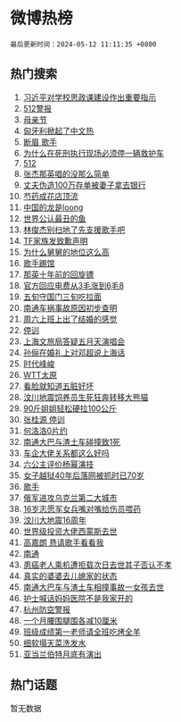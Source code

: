 # 微博热榜

`最后更新时间：2024-05-12 11:11:35 +0800`

## 热门搜索

1. [习近平对学校思政课建设作出重要指示](https://m.weibo.cn/search?containerid=100103type%3D1%26t%3D10%26q%3D%23%E4%B9%A0%E8%BF%91%E5%B9%B3%E5%AF%B9%E5%AD%A6%E6%A0%A1%E6%80%9D%E6%94%BF%E8%AF%BE%E5%BB%BA%E8%AE%BE%E4%BD%9C%E5%87%BA%E9%87%8D%E8%A6%81%E6%8C%87%E7%A4%BA%23&stream_entry_id=51&isnewpage=1&extparam=seat%3D1%26cate%3D10103%26dgr%3D0%26stream_entry_id%3D51%26filter_type%3Drealtimehot%26q%3D%2523%25E4%25B9%25A0%25E8%25BF%2591%25E5%25B9%25B3%25E5%25AF%25B9%25E5%25AD%25A6%25E6%25A0%25A1%25E6%2580%259D%25E6%2594%25BF%25E8%25AF%25BE%25E5%25BB%25BA%25E8%25AE%25BE%25E4%25BD%259C%25E5%2587%25BA%25E9%2587%258D%25E8%25A6%2581%25E6%258C%2587%25E7%25A4%25BA%2523%26c_type%3D51%26pos%3D0%26display_time%3D1715483494%26pre_seqid%3D1715483494374028613225)
1. [512警报](https://m.weibo.cn/search?containerid=100103type%3D1%26t%3D10%26q%3D512%E8%AD%A6%E6%8A%A5&stream_entry_id=31&isnewpage=1&extparam=seat%3D1%26lcate%3D5001%26pos%3D0%26q%3D512%25E8%25AD%25A6%25E6%258A%25A5%26c_type%3D31%26realpos%3D1%26flag%3D1%26dgr%3D0%26cate%3D5001%26stream_entry_id%3D31%26band_rank%3D1%26filter_type%3Drealtimehot%26display_time%3D1715483494%26pre_seqid%3D1715483494374028613225)
1. [母亲节](https://m.weibo.cn/search?containerid=100103type%3D1%26t%3D10%26q%3D%E6%AF%8D%E4%BA%B2%E8%8A%82&stream_entry_id=31&isnewpage=1&extparam=seat%3D1%26lcate%3D5001%26pos%3D1%26q%3D%25E6%25AF%258D%25E4%25BA%25B2%25E8%258A%2582%26c_type%3D31%26realpos%3D2%26flag%3D16%26dgr%3D0%26cate%3D5001%26stream_entry_id%3D31%26band_rank%3D2%26filter_type%3Drealtimehot%26display_time%3D1715483494%26pre_seqid%3D1715483494374028613225)
1. [匈牙利掀起了中文热](https://m.weibo.cn/search?containerid=100103type%3D1%26t%3D10%26q%3D%23%E5%8C%88%E7%89%99%E5%88%A9%E6%8E%80%E8%B5%B7%E4%BA%86%E4%B8%AD%E6%96%87%E7%83%AD%23&stream_entry_id=31&isnewpage=1&extparam=seat%3D1%26lcate%3D5001%26pos%3D2%26q%3D%2523%25E5%258C%2588%25E7%2589%2599%25E5%2588%25A9%25E6%258E%2580%25E8%25B5%25B7%25E4%25BA%2586%25E4%25B8%25AD%25E6%2596%2587%25E7%2583%25AD%2523%26c_type%3D31%26realpos%3D3%26flag%3D0%26dgr%3D0%26cate%3D5001%26stream_entry_id%3D31%26band_rank%3D3%26filter_type%3Drealtimehot%26display_time%3D1715483494%26pre_seqid%3D1715483494374028613225)
1. [断眉 歌手](https://m.weibo.cn/search?containerid=100103type%3D1%26t%3D10%26q%3D%E6%96%AD%E7%9C%89+%E6%AD%8C%E6%89%8B&stream_entry_id=31&isnewpage=1&extparam=seat%3D1%26lcate%3D5001%26pos%3D3%26q%3D%25E6%2596%25AD%25E7%259C%2589%2520%25E6%25AD%258C%25E6%2589%258B%26c_type%3D31%26realpos%3D4%26flag%3D2%26dgr%3D0%26cate%3D5001%26stream_entry_id%3D31%26band_rank%3D4%26filter_type%3Drealtimehot%26display_time%3D1715483494%26pre_seqid%3D1715483494374028613225)
1. [为什么在死刑执行现场必须停一辆救护车](https://m.weibo.cn/search?containerid=100103type%3D1%26t%3D10%26q%3D%23%E4%B8%BA%E4%BB%80%E4%B9%88%E5%9C%A8%E6%AD%BB%E5%88%91%E6%89%A7%E8%A1%8C%E7%8E%B0%E5%9C%BA%E5%BF%85%E9%A1%BB%E5%81%9C%E4%B8%80%E8%BE%86%E6%95%91%E6%8A%A4%E8%BD%A6%23&stream_entry_id=31&isnewpage=1&extparam=seat%3D1%26lcate%3D5001%26pos%3D4%26q%3D%2523%25E4%25B8%25BA%25E4%25BB%2580%25E4%25B9%2588%25E5%259C%25A8%25E6%25AD%25BB%25E5%2588%2591%25E6%2589%25A7%25E8%25A1%258C%25E7%258E%25B0%25E5%259C%25BA%25E5%25BF%2585%25E9%25A1%25BB%25E5%2581%259C%25E4%25B8%2580%25E8%25BE%2586%25E6%2595%2591%25E6%258A%25A4%25E8%25BD%25A6%2523%26c_type%3D31%26realpos%3D5%26flag%3D2%26dgr%3D0%26cate%3D5001%26stream_entry_id%3D31%26band_rank%3D5%26filter_type%3Drealtimehot%26display_time%3D1715483494%26pre_seqid%3D1715483494374028613225)
1. [512](https://m.weibo.cn/search?containerid=100103type%3D1%26t%3D10%26q%3D512&stream_entry_id=31&isnewpage=1&extparam=seat%3D1%26lcate%3D5001%26pos%3D5%26q%3D512%26c_type%3D31%26realpos%3D6%26flag%3D1%26dgr%3D0%26cate%3D5001%26stream_entry_id%3D31%26band_rank%3D6%26filter_type%3Drealtimehot%26display_time%3D1715483494%26pre_seqid%3D1715483494374028613225)
1. [张杰那英唱的没那么简单](https://m.weibo.cn/search?containerid=100103type%3D1%26t%3D10%26q%3D%23%E5%BC%A0%E6%9D%B0%E9%82%A3%E8%8B%B1%E5%94%B1%E7%9A%84%E6%B2%A1%E9%82%A3%E4%B9%88%E7%AE%80%E5%8D%95%23&stream_entry_id=31&isnewpage=1&extparam=seat%3D1%26lcate%3D5001%26pos%3D6%26q%3D%2523%25E5%25BC%25A0%25E6%259D%25B0%25E9%2582%25A3%25E8%258B%25B1%25E5%2594%25B1%25E7%259A%2584%25E6%25B2%25A1%25E9%2582%25A3%25E4%25B9%2588%25E7%25AE%2580%25E5%258D%2595%2523%26c_type%3D31%26realpos%3D7%26flag%3D1%26dgr%3D0%26cate%3D5001%26stream_entry_id%3D31%26band_rank%3D7%26filter_type%3Drealtimehot%26display_time%3D1715483494%26pre_seqid%3D1715483494374028613225)
1. [丈夫伪造100万存单被妻子拿去银行](https://m.weibo.cn/search?containerid=100103type%3D1%26t%3D10%26q%3D%23%E4%B8%88%E5%A4%AB%E4%BC%AA%E9%80%A0100%E4%B8%87%E5%AD%98%E5%8D%95%E8%A2%AB%E5%A6%BB%E5%AD%90%E6%8B%BF%E5%8E%BB%E9%93%B6%E8%A1%8C%23&stream_entry_id=31&isnewpage=1&extparam=seat%3D1%26lcate%3D5001%26pos%3D7%26q%3D%2523%25E4%25B8%2588%25E5%25A4%25AB%25E4%25BC%25AA%25E9%2580%25A0100%25E4%25B8%2587%25E5%25AD%2598%25E5%258D%2595%25E8%25A2%25AB%25E5%25A6%25BB%25E5%25AD%2590%25E6%258B%25BF%25E5%258E%25BB%25E9%2593%25B6%25E8%25A1%258C%2523%26c_type%3D31%26realpos%3D8%26flag%3D1%26dgr%3D0%26cate%3D5001%26stream_entry_id%3D31%26band_rank%3D8%26filter_type%3Drealtimehot%26display_time%3D1715483494%26pre_seqid%3D1715483494374028613225)
1. [芍药成花店顶流](https://m.weibo.cn/search?containerid=100103type%3D1%26t%3D10%26q%3D%23%E8%8A%8D%E8%8D%AF%E6%88%90%E8%8A%B1%E5%BA%97%E9%A1%B6%E6%B5%81%23&stream_entry_id=31&isnewpage=1&extparam=seat%3D1%26lcate%3D5001%26pos%3D8%26q%3D%2523%25E8%258A%258D%25E8%258D%25AF%25E6%2588%2590%25E8%258A%25B1%25E5%25BA%2597%25E9%25A1%25B6%25E6%25B5%2581%2523%26c_type%3D31%26realpos%3D9%26flag%3D2%26dgr%3D0%26cate%3D5001%26stream_entry_id%3D31%26band_rank%3D9%26filter_type%3Drealtimehot%26display_time%3D1715483494%26pre_seqid%3D1715483494374028613225)
1. [中国的龙是loong](https://m.weibo.cn/search?containerid=100103type%3D1%26t%3D10%26q%3D%23%E4%B8%AD%E5%9B%BD%E7%9A%84%E9%BE%99%E6%98%AFloong%23&stream_entry_id=31&isnewpage=1&extparam=seat%3D1%26lcate%3D5001%26pos%3D9%26q%3D%2523%25E4%25B8%25AD%25E5%259B%25BD%25E7%259A%2584%25E9%25BE%2599%25E6%2598%25AFloong%2523%26c_type%3D31%26realpos%3D10%26flag%3D32768%26dgr%3D0%26cate%3D5001%26stream_entry_id%3D31%26band_rank%3D10%26filter_type%3Drealtimehot%26display_time%3D1715483494%26pre_seqid%3D1715483494374028613225)
1. [世界公认最丑的鱼](https://m.weibo.cn/search?containerid=100103type%3D1%26t%3D10%26q%3D%E4%B8%96%E7%95%8C%E5%85%AC%E8%AE%A4%E6%9C%80%E4%B8%91%E7%9A%84%E9%B1%BC&stream_entry_id=31&isnewpage=1&extparam=seat%3D1%26lcate%3D5001%26pos%3D10%26q%3D%25E4%25B8%2596%25E7%2595%258C%25E5%2585%25AC%25E8%25AE%25A4%25E6%259C%2580%25E4%25B8%2591%25E7%259A%2584%25E9%25B1%25BC%26c_type%3D31%26realpos%3D11%26flag%3D1%26dgr%3D0%26cate%3D5001%26stream_entry_id%3D31%26band_rank%3D11%26filter_type%3Drealtimehot%26display_time%3D1715483494%26pre_seqid%3D1715483494374028613225)
1. [林俊杰别扫地了先支援歌手吧](https://m.weibo.cn/search?containerid=100103type%3D1%26t%3D10%26q%3D%23%E6%9E%97%E4%BF%8A%E6%9D%B0%E5%88%AB%E6%89%AB%E5%9C%B0%E4%BA%86%E5%85%88%E6%94%AF%E6%8F%B4%E6%AD%8C%E6%89%8B%E5%90%A7%23&stream_entry_id=31&isnewpage=1&extparam=seat%3D1%26lcate%3D5001%26pos%3D11%26q%3D%2523%25E6%259E%2597%25E4%25BF%258A%25E6%259D%25B0%25E5%2588%25AB%25E6%2589%25AB%25E5%259C%25B0%25E4%25BA%2586%25E5%2585%2588%25E6%2594%25AF%25E6%258F%25B4%25E6%25AD%258C%25E6%2589%258B%25E5%2590%25A7%2523%26c_type%3D31%26realpos%3D12%26flag%3D0%26dgr%3D0%26cate%3D5001%26stream_entry_id%3D31%26band_rank%3D12%26filter_type%3Drealtimehot%26display_time%3D1715483494%26pre_seqid%3D1715483494374028613225)
1. [TF家族发致歉声明](https://m.weibo.cn/search?containerid=100103type%3D1%26t%3D10%26q%3D%23TF%E5%AE%B6%E6%97%8F%E5%8F%91%E8%87%B4%E6%AD%89%E5%A3%B0%E6%98%8E%23&stream_entry_id=31&isnewpage=1&extparam=seat%3D1%26lcate%3D5001%26pos%3D12%26q%3D%2523TF%25E5%25AE%25B6%25E6%2597%258F%25E5%258F%2591%25E8%2587%25B4%25E6%25AD%2589%25E5%25A3%25B0%25E6%2598%258E%2523%26c_type%3D31%26realpos%3D13%26flag%3D1%26dgr%3D0%26cate%3D5001%26stream_entry_id%3D31%26band_rank%3D13%26filter_type%3Drealtimehot%26display_time%3D1715483494%26pre_seqid%3D1715483494374028613225)
1. [为什么舅舅的地位这么高](https://m.weibo.cn/search?containerid=100103type%3D1%26t%3D10%26q%3D%23%E4%B8%BA%E4%BB%80%E4%B9%88%E8%88%85%E8%88%85%E7%9A%84%E5%9C%B0%E4%BD%8D%E8%BF%99%E4%B9%88%E9%AB%98%23&stream_entry_id=31&isnewpage=1&extparam=seat%3D1%26lcate%3D5001%26pos%3D13%26q%3D%2523%25E4%25B8%25BA%25E4%25BB%2580%25E4%25B9%2588%25E8%2588%2585%25E8%2588%2585%25E7%259A%2584%25E5%259C%25B0%25E4%25BD%258D%25E8%25BF%2599%25E4%25B9%2588%25E9%25AB%2598%2523%26c_type%3D31%26realpos%3D14%26flag%3D0%26dgr%3D0%26cate%3D5001%26stream_entry_id%3D31%26band_rank%3D14%26filter_type%3Drealtimehot%26display_time%3D1715483494%26pre_seqid%3D1715483494374028613225)
1. [歌手踢馆](https://m.weibo.cn/search?containerid=100103type%3D1%26t%3D10%26q%3D%E6%AD%8C%E6%89%8B%E8%B8%A2%E9%A6%86&stream_entry_id=31&isnewpage=1&extparam=seat%3D1%26lcate%3D5001%26pos%3D14%26q%3D%25E6%25AD%258C%25E6%2589%258B%25E8%25B8%25A2%25E9%25A6%2586%26c_type%3D31%26realpos%3D15%26flag%3D2%26dgr%3D0%26cate%3D5001%26stream_entry_id%3D31%26band_rank%3D15%26filter_type%3Drealtimehot%26display_time%3D1715483494%26pre_seqid%3D1715483494374028613225)
1. [那英十年前的回旋镖](https://m.weibo.cn/search?containerid=100103type%3D1%26t%3D10%26q%3D%23%E9%82%A3%E8%8B%B1%E5%8D%81%E5%B9%B4%E5%89%8D%E7%9A%84%E5%9B%9E%E6%97%8B%E9%95%96%23&stream_entry_id=31&isnewpage=1&extparam=seat%3D1%26lcate%3D5001%26pos%3D15%26q%3D%2523%25E9%2582%25A3%25E8%258B%25B1%25E5%258D%2581%25E5%25B9%25B4%25E5%2589%258D%25E7%259A%2584%25E5%259B%259E%25E6%2597%258B%25E9%2595%2596%2523%26c_type%3D31%26realpos%3D16%26flag%3D1%26dgr%3D0%26cate%3D5001%26stream_entry_id%3D31%26band_rank%3D16%26filter_type%3Drealtimehot%26display_time%3D1715483494%26pre_seqid%3D1715483494374028613225)
1. [官方回应电费从3毛涨到6毛8](https://m.weibo.cn/search?containerid=100103type%3D1%26t%3D10%26q%3D%23%E5%AE%98%E6%96%B9%E5%9B%9E%E5%BA%94%E7%94%B5%E8%B4%B9%E4%BB%8E3%E6%AF%9B%E6%B6%A8%E5%88%B06%E6%AF%9B8%23&stream_entry_id=31&isnewpage=1&extparam=seat%3D1%26lcate%3D5001%26pos%3D16%26q%3D%2523%25E5%25AE%2598%25E6%2596%25B9%25E5%259B%259E%25E5%25BA%2594%25E7%2594%25B5%25E8%25B4%25B9%25E4%25BB%258E3%25E6%25AF%259B%25E6%25B6%25A8%25E5%2588%25B06%25E6%25AF%259B8%2523%26c_type%3D31%26realpos%3D17%26flag%3D1%26dgr%3D0%26cate%3D5001%26stream_entry_id%3D31%26band_rank%3D17%26filter_type%3Drealtimehot%26display_time%3D1715483494%26pre_seqid%3D1715483494374028613225)
1. [五旬守国门三旬吃拉面](https://m.weibo.cn/search?containerid=100103type%3D1%26t%3D10%26q%3D%23%E4%BA%94%E6%97%AC%E5%AE%88%E5%9B%BD%E9%97%A8%E4%B8%89%E6%97%AC%E5%90%83%E6%8B%89%E9%9D%A2%23&stream_entry_id=31&isnewpage=1&extparam=seat%3D1%26lcate%3D5001%26pos%3D17%26q%3D%2523%25E4%25BA%2594%25E6%2597%25AC%25E5%25AE%2588%25E5%259B%25BD%25E9%2597%25A8%25E4%25B8%2589%25E6%2597%25AC%25E5%2590%2583%25E6%258B%2589%25E9%259D%25A2%2523%26c_type%3D31%26realpos%3D18%26flag%3D0%26dgr%3D0%26cate%3D5001%26stream_entry_id%3D31%26band_rank%3D18%26filter_type%3Drealtimehot%26display_time%3D1715483494%26pre_seqid%3D1715483494374028613225)
1. [南通车祸事故原因初步查明](https://m.weibo.cn/search?containerid=100103type%3D1%26t%3D10%26q%3D%23%E5%8D%97%E9%80%9A%E8%BD%A6%E7%A5%B8%E4%BA%8B%E6%95%85%E5%8E%9F%E5%9B%A0%E5%88%9D%E6%AD%A5%E6%9F%A5%E6%98%8E%23&stream_entry_id=31&isnewpage=1&extparam=seat%3D1%26lcate%3D5001%26pos%3D18%26q%3D%2523%25E5%258D%2597%25E9%2580%259A%25E8%25BD%25A6%25E7%25A5%25B8%25E4%25BA%258B%25E6%2595%2585%25E5%258E%259F%25E5%259B%25A0%25E5%2588%259D%25E6%25AD%25A5%25E6%259F%25A5%25E6%2598%258E%2523%26c_type%3D31%26realpos%3D19%26flag%3D0%26dgr%3D0%26cate%3D5001%26stream_entry_id%3D31%26band_rank%3D19%26filter_type%3Drealtimehot%26display_time%3D1715483494%26pre_seqid%3D1715483494374028613225)
1. [周六上班上出了结婚的感觉](https://m.weibo.cn/search?containerid=100103type%3D1%26t%3D10%26q%3D%E5%91%A8%E5%85%AD%E4%B8%8A%E7%8F%AD%E4%B8%8A%E5%87%BA%E4%BA%86%E7%BB%93%E5%A9%9A%E7%9A%84%E6%84%9F%E8%A7%89&stream_entry_id=31&isnewpage=1&extparam=seat%3D1%26lcate%3D5001%26pos%3D19%26q%3D%25E5%2591%25A8%25E5%2585%25AD%25E4%25B8%258A%25E7%258F%25AD%25E4%25B8%258A%25E5%2587%25BA%25E4%25BA%2586%25E7%25BB%2593%25E5%25A9%259A%25E7%259A%2584%25E6%2584%259F%25E8%25A7%2589%26c_type%3D31%26realpos%3D20%26flag%3D2%26dgr%3D0%26cate%3D5001%26stream_entry_id%3D31%26band_rank%3D20%26filter_type%3Drealtimehot%26display_time%3D1715483494%26pre_seqid%3D1715483494374028613225)
1. [停训](https://m.weibo.cn/search?containerid=100103type%3D1%26t%3D10%26q%3D%E5%81%9C%E8%AE%AD&stream_entry_id=31&isnewpage=1&extparam=seat%3D1%26lcate%3D5001%26pos%3D20%26q%3D%25E5%2581%259C%25E8%25AE%25AD%26c_type%3D31%26realpos%3D21%26flag%3D2%26dgr%3D0%26cate%3D5001%26stream_entry_id%3D31%26band_rank%3D21%26filter_type%3Drealtimehot%26display_time%3D1715483494%26pre_seqid%3D1715483494374028613225)
1. [上海文旅局答疑五月天演唱会](https://m.weibo.cn/search?containerid=100103type%3D1%26t%3D10%26q%3D%23%E4%B8%8A%E6%B5%B7%E6%96%87%E6%97%85%E5%B1%80%E7%AD%94%E7%96%91%E4%BA%94%E6%9C%88%E5%A4%A9%E6%BC%94%E5%94%B1%E4%BC%9A%23&stream_entry_id=31&isnewpage=1&extparam=seat%3D1%26lcate%3D5001%26pos%3D21%26q%3D%2523%25E4%25B8%258A%25E6%25B5%25B7%25E6%2596%2587%25E6%2597%2585%25E5%25B1%2580%25E7%25AD%2594%25E7%2596%2591%25E4%25BA%2594%25E6%259C%2588%25E5%25A4%25A9%25E6%25BC%2594%25E5%2594%25B1%25E4%25BC%259A%2523%26c_type%3D31%26realpos%3D22%26flag%3D1%26dgr%3D0%26cate%3D5001%26stream_entry_id%3D31%26band_rank%3D22%26filter_type%3Drealtimehot%26display_time%3D1715483494%26pre_seqid%3D1715483494374028613225)
1. [孙俪在婚礼上对邓超说上海话](https://m.weibo.cn/search?containerid=100103type%3D1%26t%3D10%26q%3D%23%E5%AD%99%E4%BF%AA%E5%9C%A8%E5%A9%9A%E7%A4%BC%E4%B8%8A%E5%AF%B9%E9%82%93%E8%B6%85%E8%AF%B4%E4%B8%8A%E6%B5%B7%E8%AF%9D%23&stream_entry_id=31&isnewpage=1&extparam=seat%3D1%26lcate%3D5001%26pos%3D22%26q%3D%2523%25E5%25AD%2599%25E4%25BF%25AA%25E5%259C%25A8%25E5%25A9%259A%25E7%25A4%25BC%25E4%25B8%258A%25E5%25AF%25B9%25E9%2582%2593%25E8%25B6%2585%25E8%25AF%25B4%25E4%25B8%258A%25E6%25B5%25B7%25E8%25AF%259D%2523%26c_type%3D31%26realpos%3D23%26flag%3D1%26dgr%3D0%26cate%3D5001%26stream_entry_id%3D31%26band_rank%3D23%26filter_type%3Drealtimehot%26display_time%3D1715483494%26pre_seqid%3D1715483494374028613225)
1. [时代峰峻](https://m.weibo.cn/search?containerid=100103type%3D1%26t%3D10%26q%3D%E6%97%B6%E4%BB%A3%E5%B3%B0%E5%B3%BB&stream_entry_id=31&isnewpage=1&extparam=seat%3D1%26lcate%3D5001%26pos%3D23%26q%3D%25E6%2597%25B6%25E4%25BB%25A3%25E5%25B3%25B0%25E5%25B3%25BB%26c_type%3D31%26realpos%3D24%26flag%3D1%26dgr%3D0%26cate%3D5001%26stream_entry_id%3D31%26band_rank%3D24%26filter_type%3Drealtimehot%26display_time%3D1715483494%26pre_seqid%3D1715483494374028613225)
1. [WTT太原](https://m.weibo.cn/search?containerid=100103type%3D1%26t%3D10%26q%3DWTT%E5%A4%AA%E5%8E%9F&stream_entry_id=31&isnewpage=1&extparam=seat%3D1%26lcate%3D5001%26pos%3D24%26q%3DWTT%25E5%25A4%25AA%25E5%258E%259F%26c_type%3D31%26realpos%3D25%26flag%3D1%26dgr%3D0%26cate%3D5001%26stream_entry_id%3D31%26band_rank%3D25%26filter_type%3Drealtimehot%26display_time%3D1715483494%26pre_seqid%3D1715483494374028613225)
1. [看脸就知道五脏好坏](https://m.weibo.cn/search?containerid=100103type%3D1%26t%3D10%26q%3D%23%E7%9C%8B%E8%84%B8%E5%B0%B1%E7%9F%A5%E9%81%93%E4%BA%94%E8%84%8F%E5%A5%BD%E5%9D%8F%23&stream_entry_id=31&isnewpage=1&extparam=seat%3D1%26lcate%3D5001%26pos%3D25%26q%3D%2523%25E7%259C%258B%25E8%2584%25B8%25E5%25B0%25B1%25E7%259F%25A5%25E9%2581%2593%25E4%25BA%2594%25E8%2584%258F%25E5%25A5%25BD%25E5%259D%258F%2523%26c_type%3D31%26realpos%3D26%26flag%3D0%26dgr%3D0%26cate%3D5001%26stream_entry_id%3D31%26band_rank%3D26%26filter_type%3Drealtimehot%26display_time%3D1715483494%26pre_seqid%3D1715483494374028613225)
1. [汶川地震饲养员生死狂奔转移大熊猫](https://m.weibo.cn/search?containerid=100103type%3D1%26t%3D10%26q%3D%23%E6%B1%B6%E5%B7%9D%E5%9C%B0%E9%9C%87%E9%A5%B2%E5%85%BB%E5%91%98%E7%94%9F%E6%AD%BB%E7%8B%82%E5%A5%94%E8%BD%AC%E7%A7%BB%E5%A4%A7%E7%86%8A%E7%8C%AB%23&stream_entry_id=31&isnewpage=1&extparam=seat%3D1%26lcate%3D5001%26pos%3D26%26q%3D%2523%25E6%25B1%25B6%25E5%25B7%259D%25E5%259C%25B0%25E9%259C%2587%25E9%25A5%25B2%25E5%2585%25BB%25E5%2591%2598%25E7%2594%259F%25E6%25AD%25BB%25E7%258B%2582%25E5%25A5%2594%25E8%25BD%25AC%25E7%25A7%25BB%25E5%25A4%25A7%25E7%2586%258A%25E7%258C%25AB%2523%26c_type%3D31%26realpos%3D27%26flag%3D1%26dgr%3D0%26cate%3D5001%26stream_entry_id%3D31%26band_rank%3D27%26filter_type%3Drealtimehot%26display_time%3D1715483494%26pre_seqid%3D1715483494374028613225)
1. [90斤姐姐轻松硬拉100公斤](https://m.weibo.cn/search?containerid=100103type%3D1%26t%3D10%26q%3D%2390%E6%96%A4%E5%A7%90%E5%A7%90%E8%BD%BB%E6%9D%BE%E7%A1%AC%E6%8B%89100%E5%85%AC%E6%96%A4%23&stream_entry_id=31&isnewpage=1&extparam=seat%3D1%26lcate%3D5001%26pos%3D27%26q%3D%252390%25E6%2596%25A4%25E5%25A7%2590%25E5%25A7%2590%25E8%25BD%25BB%25E6%259D%25BE%25E7%25A1%25AC%25E6%258B%2589100%25E5%2585%25AC%25E6%2596%25A4%2523%26c_type%3D31%26realpos%3D28%26flag%3D1%26dgr%3D0%26cate%3D5001%26stream_entry_id%3D31%26band_rank%3D28%26filter_type%3Drealtimehot%26display_time%3D1715483494%26pre_seqid%3D1715483494374028613225)
1. [张桂源 停训](https://m.weibo.cn/search?containerid=100103type%3D1%26t%3D10%26q%3D%E5%BC%A0%E6%A1%82%E6%BA%90+%E5%81%9C%E8%AE%AD&stream_entry_id=31&isnewpage=1&extparam=seat%3D1%26lcate%3D5001%26pos%3D28%26q%3D%25E5%25BC%25A0%25E6%25A1%2582%25E6%25BA%2590%2520%25E5%2581%259C%25E8%25AE%25AD%26c_type%3D31%26realpos%3D29%26flag%3D0%26dgr%3D0%26cate%3D5001%26stream_entry_id%3D31%26band_rank%3D29%26filter_type%3Drealtimehot%26display_time%3D1715483494%26pre_seqid%3D1715483494374028613225)
1. [何洛洛0片约](https://m.weibo.cn/search?containerid=100103type%3D1%26t%3D10%26q%3D%23%E4%BD%95%E6%B4%9B%E6%B4%9B0%E7%89%87%E7%BA%A6%23&stream_entry_id=31&isnewpage=1&extparam=seat%3D1%26lcate%3D5001%26pos%3D29%26q%3D%2523%25E4%25BD%2595%25E6%25B4%259B%25E6%25B4%259B0%25E7%2589%2587%25E7%25BA%25A6%2523%26c_type%3D31%26realpos%3D30%26flag%3D0%26dgr%3D0%26cate%3D5001%26stream_entry_id%3D31%26band_rank%3D30%26filter_type%3Drealtimehot%26display_time%3D1715483494%26pre_seqid%3D1715483494374028613225)
1. [南通大巴与渣土车碰撞致1死](https://m.weibo.cn/search?containerid=100103type%3D1%26t%3D10%26q%3D%23%E5%8D%97%E9%80%9A%E5%A4%A7%E5%B7%B4%E4%B8%8E%E6%B8%A3%E5%9C%9F%E8%BD%A6%E7%A2%B0%E6%92%9E%E8%87%B41%E6%AD%BB%23&stream_entry_id=31&isnewpage=1&extparam=seat%3D1%26lcate%3D5001%26pos%3D30%26q%3D%2523%25E5%258D%2597%25E9%2580%259A%25E5%25A4%25A7%25E5%25B7%25B4%25E4%25B8%258E%25E6%25B8%25A3%25E5%259C%259F%25E8%25BD%25A6%25E7%25A2%25B0%25E6%2592%259E%25E8%2587%25B41%25E6%25AD%25BB%2523%26c_type%3D31%26realpos%3D31%26flag%3D0%26dgr%3D0%26cate%3D5001%26stream_entry_id%3D31%26band_rank%3D31%26filter_type%3Drealtimehot%26display_time%3D1715483494%26pre_seqid%3D1715483494374028613225)
1. [车企大佬关系都这么好吗](https://m.weibo.cn/search?containerid=100103type%3D1%26t%3D10%26q%3D%23%E8%BD%A6%E4%BC%81%E5%A4%A7%E4%BD%AC%E5%85%B3%E7%B3%BB%E9%83%BD%E8%BF%99%E4%B9%88%E5%A5%BD%E5%90%97%23&stream_entry_id=31&isnewpage=1&extparam=seat%3D1%26lcate%3D5001%26pos%3D31%26q%3D%2523%25E8%25BD%25A6%25E4%25BC%2581%25E5%25A4%25A7%25E4%25BD%25AC%25E5%2585%25B3%25E7%25B3%25BB%25E9%2583%25BD%25E8%25BF%2599%25E4%25B9%2588%25E5%25A5%25BD%25E5%2590%2597%2523%26c_type%3D31%26realpos%3D32%26flag%3D1%26dgr%3D0%26cate%3D5001%26stream_entry_id%3D31%26band_rank%3D32%26filter_type%3Drealtimehot%26display_time%3D1715483494%26pre_seqid%3D1715483494374028613225)
1. [六公主评价杨幂演技](https://m.weibo.cn/search?containerid=100103type%3D1%26t%3D10%26q%3D%23%E5%85%AD%E5%85%AC%E4%B8%BB%E8%AF%84%E4%BB%B7%E6%9D%A8%E5%B9%82%E6%BC%94%E6%8A%80%23&stream_entry_id=31&isnewpage=1&extparam=seat%3D1%26lcate%3D5001%26pos%3D32%26q%3D%2523%25E5%2585%25AD%25E5%2585%25AC%25E4%25B8%25BB%25E8%25AF%2584%25E4%25BB%25B7%25E6%259D%25A8%25E5%25B9%2582%25E6%25BC%2594%25E6%258A%2580%2523%26c_type%3D31%26realpos%3D33%26flag%3D0%26dgr%3D0%26cate%3D5001%26stream_entry_id%3D31%26band_rank%3D33%26filter_type%3Drealtimehot%26display_time%3D1715483494%26pre_seqid%3D1715483494374028613225)
1. [女子越狱40年后落网被抓时已70岁](https://m.weibo.cn/search?containerid=100103type%3D1%26t%3D10%26q%3D%23%E5%A5%B3%E5%AD%90%E8%B6%8A%E7%8B%B140%E5%B9%B4%E5%90%8E%E8%90%BD%E7%BD%91%E8%A2%AB%E6%8A%93%E6%97%B6%E5%B7%B270%E5%B2%81%23&stream_entry_id=31&isnewpage=1&extparam=seat%3D1%26lcate%3D5001%26pos%3D33%26q%3D%2523%25E5%25A5%25B3%25E5%25AD%2590%25E8%25B6%258A%25E7%258B%25B140%25E5%25B9%25B4%25E5%2590%258E%25E8%2590%25BD%25E7%25BD%2591%25E8%25A2%25AB%25E6%258A%2593%25E6%2597%25B6%25E5%25B7%25B270%25E5%25B2%2581%2523%26c_type%3D31%26realpos%3D34%26flag%3D0%26dgr%3D0%26cate%3D5001%26stream_entry_id%3D31%26band_rank%3D34%26filter_type%3Drealtimehot%26display_time%3D1715483494%26pre_seqid%3D1715483494374028613225)
1. [歌手](https://m.weibo.cn/search?containerid=100103type%3D1%26t%3D10%26q%3D%E6%AD%8C%E6%89%8B&stream_entry_id=31&isnewpage=1&extparam=seat%3D1%26lcate%3D5001%26pos%3D34%26q%3D%25E6%25AD%258C%25E6%2589%258B%26c_type%3D31%26realpos%3D35%26flag%3D0%26dgr%3D0%26cate%3D5001%26stream_entry_id%3D31%26band_rank%3D35%26filter_type%3Drealtimehot%26display_time%3D1715483494%26pre_seqid%3D1715483494374028613225)
1. [俄军进攻乌克兰第二大城市](https://m.weibo.cn/search?containerid=100103type%3D1%26t%3D10%26q%3D%23%E4%BF%84%E5%86%9B%E8%BF%9B%E6%94%BB%E4%B9%8C%E5%85%8B%E5%85%B0%E7%AC%AC%E4%BA%8C%E5%A4%A7%E5%9F%8E%E5%B8%82%23&stream_entry_id=31&isnewpage=1&extparam=seat%3D1%26lcate%3D5001%26pos%3D35%26q%3D%2523%25E4%25BF%2584%25E5%2586%259B%25E8%25BF%259B%25E6%2594%25BB%25E4%25B9%258C%25E5%2585%258B%25E5%2585%25B0%25E7%25AC%25AC%25E4%25BA%258C%25E5%25A4%25A7%25E5%259F%258E%25E5%25B8%2582%2523%26c_type%3D31%26realpos%3D36%26flag%3D0%26dgr%3D0%26cate%3D5001%26stream_entry_id%3D31%26band_rank%3D36%26filter_type%3Drealtimehot%26display_time%3D1715483494%26pre_seqid%3D1715483494374028613225)
1. [16岁志愿军女兵嘴对嘴给伤员喂药](https://m.weibo.cn/search?containerid=100103type%3D1%26t%3D10%26q%3D%2316%E5%B2%81%E5%BF%97%E6%84%BF%E5%86%9B%E5%A5%B3%E5%85%B5%E5%98%B4%E5%AF%B9%E5%98%B4%E7%BB%99%E4%BC%A4%E5%91%98%E5%96%82%E8%8D%AF%23&stream_entry_id=31&isnewpage=1&extparam=seat%3D1%26lcate%3D5001%26pos%3D36%26q%3D%252316%25E5%25B2%2581%25E5%25BF%2597%25E6%2584%25BF%25E5%2586%259B%25E5%25A5%25B3%25E5%2585%25B5%25E5%2598%25B4%25E5%25AF%25B9%25E5%2598%25B4%25E7%25BB%2599%25E4%25BC%25A4%25E5%2591%2598%25E5%2596%2582%25E8%258D%25AF%2523%26c_type%3D31%26realpos%3D37%26flag%3D1%26dgr%3D0%26cate%3D5001%26stream_entry_id%3D31%26band_rank%3D37%26filter_type%3Drealtimehot%26display_time%3D1715483494%26pre_seqid%3D1715483494374028613225)
1. [汶川大地震16周年](https://m.weibo.cn/search?containerid=100103type%3D1%26t%3D10%26q%3D%23%E6%B1%B6%E5%B7%9D%E5%A4%A7%E5%9C%B0%E9%9C%8716%E5%91%A8%E5%B9%B4%23&stream_entry_id=31&isnewpage=1&extparam=seat%3D1%26lcate%3D5001%26pos%3D37%26q%3D%2523%25E6%25B1%25B6%25E5%25B7%259D%25E5%25A4%25A7%25E5%259C%25B0%25E9%259C%258716%25E5%2591%25A8%25E5%25B9%25B4%2523%26c_type%3D31%26realpos%3D38%26flag%3D1%26dgr%3D0%26cate%3D5001%26stream_entry_id%3D31%26band_rank%3D38%26filter_type%3Drealtimehot%26display_time%3D1715483494%26pre_seqid%3D1715483494374028613225)
1. [世界级投资大佬西蒙斯去世](https://m.weibo.cn/search?containerid=100103type%3D1%26t%3D10%26q%3D%23%E4%B8%96%E7%95%8C%E7%BA%A7%E6%8A%95%E8%B5%84%E5%A4%A7%E4%BD%AC%E8%A5%BF%E8%92%99%E6%96%AF%E5%8E%BB%E4%B8%96%23&stream_entry_id=31&isnewpage=1&extparam=seat%3D1%26lcate%3D5001%26pos%3D38%26q%3D%2523%25E4%25B8%2596%25E7%2595%258C%25E7%25BA%25A7%25E6%258A%2595%25E8%25B5%2584%25E5%25A4%25A7%25E4%25BD%25AC%25E8%25A5%25BF%25E8%2592%2599%25E6%2596%25AF%25E5%258E%25BB%25E4%25B8%2596%2523%26c_type%3D31%26realpos%3D39%26flag%3D1%26dgr%3D0%26cate%3D5001%26stream_entry_id%3D31%26band_rank%3D39%26filter_type%3Drealtimehot%26display_time%3D1715483494%26pre_seqid%3D1715483494374028613225)
1. [高嘉朗 恳请歌手看看我](https://m.weibo.cn/search?containerid=100103type%3D1%26t%3D10%26q%3D%E9%AB%98%E5%98%89%E6%9C%97+%E6%81%B3%E8%AF%B7%E6%AD%8C%E6%89%8B%E7%9C%8B%E7%9C%8B%E6%88%91&stream_entry_id=31&isnewpage=1&extparam=seat%3D1%26lcate%3D5001%26pos%3D39%26q%3D%25E9%25AB%2598%25E5%2598%2589%25E6%259C%2597%2520%25E6%2581%25B3%25E8%25AF%25B7%25E6%25AD%258C%25E6%2589%258B%25E7%259C%258B%25E7%259C%258B%25E6%2588%2591%26c_type%3D31%26realpos%3D40%26flag%3D0%26dgr%3D0%26cate%3D5001%26stream_entry_id%3D31%26band_rank%3D40%26filter_type%3Drealtimehot%26display_time%3D1715483494%26pre_seqid%3D1715483494374028613225)
1. [南通](https://m.weibo.cn/search?containerid=100103type%3D1%26t%3D10%26q%3D%E5%8D%97%E9%80%9A&stream_entry_id=31&isnewpage=1&extparam=seat%3D1%26lcate%3D5001%26pos%3D40%26q%3D%25E5%258D%2597%25E9%2580%259A%26c_type%3D31%26realpos%3D41%26flag%3D0%26dgr%3D0%26cate%3D5001%26stream_entry_id%3D31%26band_rank%3D41%26filter_type%3Drealtimehot%26display_time%3D1715483494%26pre_seqid%3D1715483494374028613225)
1. [患癌老人乘机遭拒载次日去世其子否认不孝](https://m.weibo.cn/search?containerid=100103type%3D1%26t%3D10%26q%3D%23%E6%82%A3%E7%99%8C%E8%80%81%E4%BA%BA%E4%B9%98%E6%9C%BA%E9%81%AD%E6%8B%92%E8%BD%BD%E6%AC%A1%E6%97%A5%E5%8E%BB%E4%B8%96%E5%85%B6%E5%AD%90%E5%90%A6%E8%AE%A4%E4%B8%8D%E5%AD%9D%23&stream_entry_id=31&isnewpage=1&extparam=seat%3D1%26lcate%3D5001%26pos%3D41%26q%3D%2523%25E6%2582%25A3%25E7%2599%258C%25E8%2580%2581%25E4%25BA%25BA%25E4%25B9%2598%25E6%259C%25BA%25E9%2581%25AD%25E6%258B%2592%25E8%25BD%25BD%25E6%25AC%25A1%25E6%2597%25A5%25E5%258E%25BB%25E4%25B8%2596%25E5%2585%25B6%25E5%25AD%2590%25E5%2590%25A6%25E8%25AE%25A4%25E4%25B8%258D%25E5%25AD%259D%2523%26c_type%3D31%26realpos%3D42%26flag%3D0%26dgr%3D0%26cate%3D5001%26stream_entry_id%3D31%26band_rank%3D42%26filter_type%3Drealtimehot%26display_time%3D1715483494%26pre_seqid%3D1715483494374028613225)
1. [真实的婆婆去儿媳家的状态](https://m.weibo.cn/search?containerid=100103type%3D1%26t%3D10%26q%3D%23%E7%9C%9F%E5%AE%9E%E7%9A%84%E5%A9%86%E5%A9%86%E5%8E%BB%E5%84%BF%E5%AA%B3%E5%AE%B6%E7%9A%84%E7%8A%B6%E6%80%81%23&stream_entry_id=31&isnewpage=1&extparam=seat%3D1%26lcate%3D5001%26pos%3D42%26q%3D%2523%25E7%259C%259F%25E5%25AE%259E%25E7%259A%2584%25E5%25A9%2586%25E5%25A9%2586%25E5%258E%25BB%25E5%2584%25BF%25E5%25AA%25B3%25E5%25AE%25B6%25E7%259A%2584%25E7%258A%25B6%25E6%2580%2581%2523%26c_type%3D31%26realpos%3D43%26flag%3D0%26dgr%3D0%26cate%3D5001%26stream_entry_id%3D31%26band_rank%3D43%26filter_type%3Drealtimehot%26display_time%3D1715483494%26pre_seqid%3D1715483494374028613225)
1. [南通大巴车与渣土车相撞事故一女孩去世](https://m.weibo.cn/search?containerid=100103type%3D1%26t%3D10%26q%3D%23%E5%8D%97%E9%80%9A%E5%A4%A7%E5%B7%B4%E8%BD%A6%E4%B8%8E%E6%B8%A3%E5%9C%9F%E8%BD%A6%E7%9B%B8%E6%92%9E%E4%BA%8B%E6%95%85%E4%B8%80%E5%A5%B3%E5%AD%A9%E5%8E%BB%E4%B8%96%23&stream_entry_id=31&isnewpage=1&extparam=seat%3D1%26lcate%3D5001%26pos%3D43%26q%3D%2523%25E5%258D%2597%25E9%2580%259A%25E5%25A4%25A7%25E5%25B7%25B4%25E8%25BD%25A6%25E4%25B8%258E%25E6%25B8%25A3%25E5%259C%259F%25E8%25BD%25A6%25E7%259B%25B8%25E6%2592%259E%25E4%25BA%258B%25E6%2595%2585%25E4%25B8%2580%25E5%25A5%25B3%25E5%25AD%25A9%25E5%258E%25BB%25E4%25B8%2596%2523%26c_type%3D31%26realpos%3D44%26flag%3D0%26dgr%3D0%26cate%3D5001%26stream_entry_id%3D31%26band_rank%3D44%26filter_type%3Drealtimehot%26display_time%3D1715483494%26pre_seqid%3D1715483494374028613225)
1. [护士喊话妈妈医院不是我家开的](https://m.weibo.cn/search?containerid=100103type%3D1%26t%3D10%26q%3D%23%E6%8A%A4%E5%A3%AB%E5%96%8A%E8%AF%9D%E5%A6%88%E5%A6%88%E5%8C%BB%E9%99%A2%E4%B8%8D%E6%98%AF%E6%88%91%E5%AE%B6%E5%BC%80%E7%9A%84%23&stream_entry_id=31&isnewpage=1&extparam=seat%3D1%26lcate%3D5001%26pos%3D44%26q%3D%2523%25E6%258A%25A4%25E5%25A3%25AB%25E5%2596%258A%25E8%25AF%259D%25E5%25A6%2588%25E5%25A6%2588%25E5%258C%25BB%25E9%2599%25A2%25E4%25B8%258D%25E6%2598%25AF%25E6%2588%2591%25E5%25AE%25B6%25E5%25BC%2580%25E7%259A%2584%2523%26c_type%3D31%26realpos%3D45%26flag%3D32768%26dgr%3D0%26cate%3D5001%26stream_entry_id%3D31%26band_rank%3D45%26filter_type%3Drealtimehot%26display_time%3D1715483494%26pre_seqid%3D1715483494374028613225)
1. [杭州防空警报](https://m.weibo.cn/search?containerid=100103type%3D1%26t%3D10%26q%3D%E6%9D%AD%E5%B7%9E%E9%98%B2%E7%A9%BA%E8%AD%A6%E6%8A%A5&stream_entry_id=31&isnewpage=1&extparam=seat%3D1%26lcate%3D5001%26pos%3D45%26q%3D%25E6%259D%25AD%25E5%25B7%259E%25E9%2598%25B2%25E7%25A9%25BA%25E8%25AD%25A6%25E6%258A%25A5%26c_type%3D31%26realpos%3D46%26flag%3D1%26dgr%3D0%26cate%3D5001%26stream_entry_id%3D31%26band_rank%3D46%26filter_type%3Drealtimehot%26display_time%3D1715483494%26pre_seqid%3D1715483494374028613225)
1. [一个月腰围腿围各减10厘米](https://m.weibo.cn/search?containerid=100103type%3D1%26t%3D10%26q%3D%E4%B8%80%E4%B8%AA%E6%9C%88%E8%85%B0%E5%9B%B4%E8%85%BF%E5%9B%B4%E5%90%84%E5%87%8F10%E5%8E%98%E7%B1%B3&stream_entry_id=31&isnewpage=1&extparam=seat%3D1%26lcate%3D5001%26pos%3D46%26q%3D%25E4%25B8%2580%25E4%25B8%25AA%25E6%259C%2588%25E8%2585%25B0%25E5%259B%25B4%25E8%2585%25BF%25E5%259B%25B4%25E5%2590%2584%25E5%2587%258F10%25E5%258E%2598%25E7%25B1%25B3%26c_type%3D31%26realpos%3D47%26flag%3D0%26dgr%3D0%26cate%3D5001%26stream_entry_id%3D31%26band_rank%3D47%26filter_type%3Drealtimehot%26display_time%3D1715483494%26pre_seqid%3D1715483494374028613225)
1. [班级成绩第一老师请全班吃烤全羊](https://m.weibo.cn/search?containerid=100103type%3D1%26t%3D10%26q%3D%23%E7%8F%AD%E7%BA%A7%E6%88%90%E7%BB%A9%E7%AC%AC%E4%B8%80%E8%80%81%E5%B8%88%E8%AF%B7%E5%85%A8%E7%8F%AD%E5%90%83%E7%83%A4%E5%85%A8%E7%BE%8A%23&stream_entry_id=31&isnewpage=1&extparam=seat%3D1%26lcate%3D5001%26pos%3D47%26q%3D%2523%25E7%258F%25AD%25E7%25BA%25A7%25E6%2588%2590%25E7%25BB%25A9%25E7%25AC%25AC%25E4%25B8%2580%25E8%2580%2581%25E5%25B8%2588%25E8%25AF%25B7%25E5%2585%25A8%25E7%258F%25AD%25E5%2590%2583%25E7%2583%25A4%25E5%2585%25A8%25E7%25BE%258A%2523%26c_type%3D31%26realpos%3D48%26flag%3D0%26dgr%3D0%26cate%3D5001%26stream_entry_id%3D31%26band_rank%3D48%26filter_type%3Drealtimehot%26display_time%3D1715483494%26pre_seqid%3D1715483494374028613225)
1. [细软塌天菜洗发水](https://m.weibo.cn/search?containerid=100103type%3D1%26t%3D10%26q%3D%E7%BB%86%E8%BD%AF%E5%A1%8C%E5%A4%A9%E8%8F%9C%E6%B4%97%E5%8F%91%E6%B0%B4&stream_entry_id=31&isnewpage=1&extparam=seat%3D1%26lcate%3D5001%26pos%3D48%26q%3D%25E7%25BB%2586%25E8%25BD%25AF%25E5%25A1%258C%25E5%25A4%25A9%25E8%258F%259C%25E6%25B4%2597%25E5%258F%2591%25E6%25B0%25B4%26c_type%3D31%26realpos%3D49%26flag%3D1%26dgr%3D0%26cate%3D5001%26stream_entry_id%3D31%26band_rank%3D49%26filter_type%3Drealtimehot%26display_time%3D1715483494%26pre_seqid%3D1715483494374028613225)
1. [亚当兰伯特月底有演出](https://m.weibo.cn/search?containerid=100103type%3D1%26t%3D10%26q%3D%23%E4%BA%9A%E5%BD%93%E5%85%B0%E4%BC%AF%E7%89%B9%E6%9C%88%E5%BA%95%E6%9C%89%E6%BC%94%E5%87%BA%23&stream_entry_id=31&isnewpage=1&extparam=seat%3D1%26lcate%3D5001%26pos%3D49%26q%3D%2523%25E4%25BA%259A%25E5%25BD%2593%25E5%2585%25B0%25E4%25BC%25AF%25E7%2589%25B9%25E6%259C%2588%25E5%25BA%2595%25E6%259C%2589%25E6%25BC%2594%25E5%2587%25BA%2523%26c_type%3D31%26realpos%3D50%26flag%3D1%26dgr%3D0%26cate%3D5001%26stream_entry_id%3D31%26band_rank%3D50%26filter_type%3Drealtimehot%26display_time%3D1715483494%26pre_seqid%3D1715483494374028613225)

## 热门话题

暂无数据
